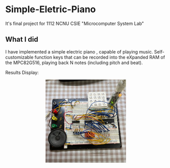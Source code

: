 # Simple-Eletric-Piano
It's final project for 1112 NCNU CSIE "Microcomputer System Lab"

## What I did
I have implemented a simple electric piano , capable of playing music. Self-customizable function keys that can be recorded into the eXpanded RAM of the MPC82G516, playing back N notes (including pitch and beat).

Results Display:
<div align=center>
<img src="./doc/result.jpg" width="50%" height="50%" style="display:block; margin:auto;"/>
</div>

